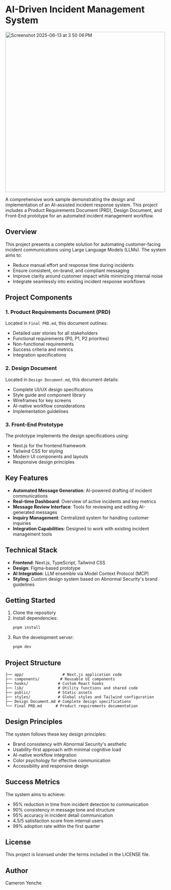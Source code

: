 # AI-Driven Incident Management System

<img width="500" alt="Screenshot 2025-06-13 at 3 50 06 PM" src="https://github.com/user-attachments/assets/000312e9-5881-4089-911d-87bd60dbd9ad" />


A comprehensive work sample demonstrating the design and implementation of an AI-assisted incident response system. This project includes a Product Requirements Document (PRD), Design Document, and Front-End prototype for an automated incident management workflow.

## Overview

This project presents a complete solution for automating customer-facing incident communications using Large Language Models (LLMs). The system aims to:

- Reduce manual effort and response time during incidents
- Ensure consistent, on-brand, and compliant messaging
- Improve clarity around customer impact while minimizing internal noise
- Integrate seamlessly into existing incident response workflows

## Project Components

### 1. Product Requirements Document (PRD)
Located in `Final PRD.md`, this document outlines:
- Detailed user stories for all stakeholders
- Functional requirements (P0, P1, P2 priorities)
- Non-functional requirements
- Success criteria and metrics
- Integration specifications

### 2. Design Document
Located in `Design Document.md`, this document details:
- Complete UI/UX design specifications
- Style guide and component library
- Wireframes for key screens
- AI-native workflow considerations
- Implementation guidelines

### 3. Front-End Prototype
The prototype implements the design specifications using:
- Next.js for the frontend framework
- Tailwind CSS for styling
- Modern UI components and layouts
- Responsive design principles

## Key Features

- **Automated Message Generation**: AI-powered drafting of incident communications
- **Real-time Dashboard**: Overview of active incidents and key metrics
- **Message Review Interface**: Tools for reviewing and editing AI-generated messages
- **Inquiry Management**: Centralized system for handling customer inquiries
- **Integration Capabilities**: Designed to work with existing incident management tools

## Technical Stack

- **Frontend**: Next.js, TypeScript, Tailwind CSS
- **Design**: Figma-based prototype
- **AI Integration**: LLM ensemble via Model Context Protocol (MCP)
- **Styling**: Custom design system based on Abnormal Security's brand guidelines

## Getting Started

1. Clone the repository
2. Install dependencies:
   ```bash
   pnpm install
   ```
3. Run the development server:
   ```bash
   pnpm dev
   ```

## Project Structure

```
├── app/                 # Next.js application code
├── components/         # Reusable UI components
├── hooks/             # Custom React hooks
├── lib/               # Utility functions and shared code
├── public/            # Static assets
├── styles/            # Global styles and Tailwind configuration
├── Design Document.md # Complete design specifications
└── Final PRD.md      # Product requirements documentation
```

## Design Principles

The system follows these key design principles:
- Brand consistency with Abnormal Security's aesthetic
- Usability-first approach with minimal cognitive load
- AI-native workflow integration
- Color psychology for effective communication
- Accessibility and responsive design

## Success Metrics

The system aims to achieve:
- 95% reduction in time from incident detection to communication
- 90% consistency in message tone and structure
- 95% accuracy in incident detail communication
- 4.5/5 satisfaction score from internal users
- 99% adoption rate within the first quarter

## License

This project is licensed under the terms included in the LICENSE file.

## Author

Cameron Yenche 
